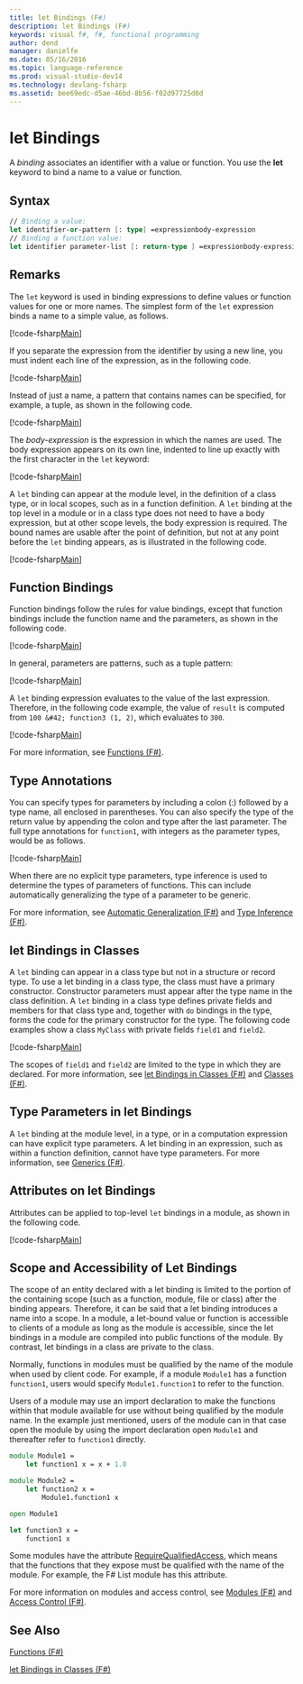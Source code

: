```yaml
---
title: let Bindings (F#)
description: let Bindings (F#)
keywords: visual f#, f#, functional programming
author: dend
manager: danielfe
ms.date: 05/16/2016
ms.topic: language-reference
ms.prod: visual-studio-dev14
ms.technology: devlang-fsharp
ms.assetid: bee69edc-d5ae-46bd-8b56-f02d97725d0d 
---
```


# let Bindings

A *binding* associates an identifier with a value or function. You use the **let** keyword to bind a name to a value or function.

## Syntax

```fsharp
// Binding a value:
let identifier-or-pattern [: type] =expressionbody-expression
// Binding a function value:
let identifier parameter-list [: return-type ] =expressionbody-expression
```

## Remarks

The `let` keyword is used in binding expressions to define values or function values for one or more names. The simplest form of the `let` expression binds a name to a simple value, as follows.

[!code-fsharp[Main](snippets/fslangref1/snippet1101.fs)]

If you separate the expression from the identifier by using a new line, you must indent each line of the expression, as in the following code.

[!code-fsharp[Main](snippets/fslangref1/snippet1102.fs)]

Instead of just a name, a pattern that contains names can be specified, for example, a tuple, as shown in the following code.

[!code-fsharp[Main](snippets/fslangref1/snippet1103.fs)]

The *body-expression* is the expression in which the names are used. The body expression appears on its own line, indented to line up exactly with the first character in the `let` keyword:

[!code-fsharp[Main](snippets/fslangref1/snippet1104.fs)]

A `let` binding can appear at the module level, in the definition of a class type, or in local scopes, such as in a function definition. A `let` binding at the top level in a module or in a class type does not need to have a body expression, but at other scope levels, the body expression is required. The bound names are usable after the point of definition, but not at any point before the `let` binding appears, as is illustrated in the following code.

[!code-fsharp[Main](snippets/fslangref1/snippet1105.fs)]
    
## Function Bindings

Function bindings follow the rules for value bindings, except that function bindings include the function name and the parameters, as shown in the following code.

[!code-fsharp[Main](snippets/fslangref1/snippet1106.fs)]

In general, parameters are patterns, such as a tuple pattern:

[!code-fsharp[Main](snippets/fslangref1/snippet1107.fs)]

A `let` binding expression evaluates to the value of the last expression. Therefore, in the following code example, the value of `result` is computed from `100 &#42; function3 (1, 2)`, which evaluates to `300`.

[!code-fsharp[Main](snippets/fslangref1/snippet1109.fs)]

For more information, see [Functions &#40;F&#35;&#41;](Functions-%5BFSharp%5D.md).

## Type Annotations

You can specify types for parameters by including a colon (:) followed by a type name, all enclosed in parentheses. You can also specify the type of the return value by appending the colon and type after the last parameter. The full type annotations for `function1`, with integers as the parameter types, would be as follows.

[!code-fsharp[Main](snippets/fslangref1/snippet1108.fs)]

When there are no explicit type parameters, type inference is used to determine the types of parameters of functions. This can include automatically generalizing the type of a parameter to be generic.

For more information, see [Automatic Generalization &#40;F&#35;&#41;](Automatic-Generalization-%5BFSharp%5D.md) and [Type Inference &#40;F&#35;&#41;](Type-Inference-%5BFSharp%5D.md).

## let Bindings in Classes

A `let` binding can appear in a class type but not in a structure or record type. To use a let binding in a class type, the class must have a primary constructor. Constructor parameters must appear after the type name in the class definition. A `let` binding in a class type defines private fields and members for that class type and, together with `do` bindings in the type, forms the code for the primary constructor for the type. The following code examples show a class `MyClass` with private fields `field1` and `field2`.

[!code-fsharp[Main](snippets/fslangref1/snippet1110.fs)]

The scopes of `field1` and `field2` are limited to the type in which they are declared. For more information, see [let Bindings in Classes &#40;F&#35;&#41;](let-Bindings-in-Classes-%5BFSharp%5D.md) and [Classes &#40;F&#35;&#41;](Classes-%5BFSharp%5D.md).

## Type Parameters in let Bindings

A `let` binding at the module level, in a type, or in a computation expression can have explicit type parameters. A let binding in an expression, such as within a function definition, cannot have type parameters. For more information, see [Generics &#40;F&#35;&#41;](Generics-%5BFSharp%5D.md).

## Attributes on let Bindings

Attributes can be applied to top-level `let` bindings in a module, as shown in the following code.

[!code-fsharp[Main](snippets/fslangref1/snippet1111.fs)]
    
## Scope and Accessibility of Let Bindings

The scope of an entity declared with a let binding is limited to the portion of the containing scope (such as a function, module, file or class) after the binding appears. Therefore, it can be said that a let binding introduces a name into a scope. In a module, a let-bound value or function is accessible to clients of a module as long as the module is accessible, since the let bindings in a module are compiled into public functions of the module. By contrast, let bindings in a class are private to the class.

Normally, functions in modules must be qualified by the name of the module when used by client code. For example, if a module `Module1` has a function `function1`, users would specify `Module1.function1` to refer to the function.

Users of a module may use an import declaration to make the functions within that module available for use without being qualified by the module name. In the example just mentioned, users of the module can in that case open the module by using the import declaration open `Module1` and thereafter refer to `function1` directly.

```fsharp
module Module1 =
    let function1 x = x + 1.0

module Module2 =
    let function2 x =
        Module1.function1 x

open Module1

let function3 x =
    function1 x
```

Some modules have the attribute [RequireQualifiedAccess](https://msdn.microsoft.com/library/8b9b6ade-0471-4413-ac5d-638cd0de5f15), which means that the functions that they expose must be qualified with the name of the module. For example, the F# List module has this attribute.

For more information on modules and access control, see [Modules &#40;F&#35;&#41;](Modules-%5BFSharp%5D.md) and [Access Control &#40;F&#35;&#41;](Access-Control-%5BFSharp%5D.md).

## See Also

[Functions &#40;F&#35;&#41;](Functions-%5BFSharp%5D.md)

[let Bindings in Classes &#40;F&#35;&#41;](let-Bindings-in-Classes-%5BFSharp%5D.md)